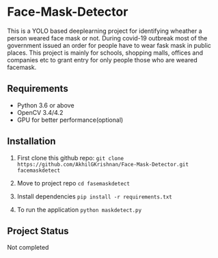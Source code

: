 # Face-Mask-Detector

This is a YOLO based deeplearning project for identifying wheather a person weared face mask or not. During covid-19 outbreak most of the government issued an order for people have to wear fask mask in public places. This project is mainly for schools, shopping malls, offices and companies etc to grant entry for only people those who are weared facemask. 

## Requirements

* Python 3.6 or above
* OpenCV 3.4/4.2
* GPU for better performance(optional)

## Installation

1. First clone this github repo:
`git clone https://github.com/AkhilGKrishnan/Face-Mask-Detector.git facemaskdetect`

2. Move to project repo
  `cd fasemaskdetect`
  
3. Install dependencies 
`pip install -r requirements.txt`

4. To run the application
`python maskdetect.py`

## Project Status
Not completed






